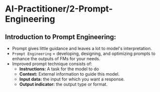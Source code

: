 # AI-Practitioner/2-Prompt-Engineering

## Introduction to Prompt Engineering:

- Prompt gives little guidance and leaves a lot to model's interpretation.
- `Prompt Engineering` = developing, designing, and optimizing prompts to enhance the outputs of FMs for your needs.
- Improved prompt technique consists of:
  - **Instructions:** A task for the model to do
  - **Context:** External information to guide this model.
  - **Input data:** the input for which you want a response.
  - **Output indicator:** the output type or format.
